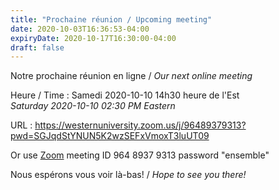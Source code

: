 ```yaml
---
title: "Prochaine réunion / Upcoming meeting"
date: 2020-10-03T16:36:53-04:00
expiryDate: 2020-10-17T16:30:00-04:00
draft: false
---
```


Notre prochaine réunion en ligne / _Our next online meeting_

Heure / Time
: Samedi 2020-10-10 14h30 heure de l'Est  
  _Saturday 2020-10-10 02:30 PM Eastern_

URL
: https://westernuniversity.zoom.us/j/96489379313?pwd=SGJqdStYNUN5K2wzSEFxVmoxT3luUT09

Or use [Zoom](https://zoom.us/) meeting ID 964 8937 9313 password "ensemble"
<!--more-->

Nous espérons vous voir là-bas! / _Hope to see you there!_
